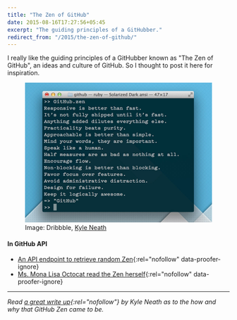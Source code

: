 ```yaml
---
title: "The Zen of GitHub"
date: 2015-08-16T17:27:56+05:45
excerpt: "The guiding principles of a GitHubber."
redirect_from: "/2015/the-zen-of-github/"
---
```


I really like the guiding principles of a GitHubber known as "The Zen of GitHub", an ideas and culture of GitHub. So I thought to post it here for inspiration.

<figure>
  <a href="/uploads/20150816-the-zen-of-github.jpg">
    <img src="/uploads/20150816-the-zen-of-github.jpg" alt="The Zen of GitHub" title="The Zen of GitHub">
  </a>
  <figcaption>Image: Dribbble, <a href="http://dribbble.com/shots/808470-The-Zen-of-GitHub" rel="nofollow">Kyle Neath</a></figcaption>
</figure>

#### In GitHub API

* [An API endpoint to retrieve random Zen](http://api.github.com/zen){:rel="nofollow" data-proofer-ignore}
* [Ms. Mona Lisa Octocat read the Zen herself](http://api.github.com/octocat){:rel="nofollow" data-proofer-ignore}

---

*Read [a great write up](http://warpspire.com/posts/taste/){:rel="nofollow"} by Kyle Neath as to the how and why that GitHub Zen came to be.*
